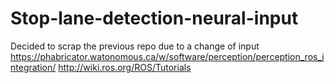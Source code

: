 # Stop-lane-detection-neural-input
Decided to scrap the previous repo due to a change of input
https://phabricator.watonomous.ca/w/software/perception/perception_ros_integration/
http://wiki.ros.org/ROS/Tutorials
